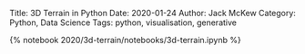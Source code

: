 Title: 3D Terrain in Python
Date: 2020-01-24
Author: Jack McKew
Category: Python, Data Science
Tags: python, visualisation, generative
<!-- Slug: 3d-terrain-in-python -->


{% notebook 2020/3d-terrain/notebooks/3d-terrain.ipynb %}